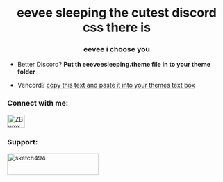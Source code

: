 <h1 align="center">eevee sleeping the cutest discord css there is</h1>
<h3 align="center">eevee i choose you</h3>

- Better Discord? **Put th eeeveesleeping.theme file in to your theme folder**

- Vencord? [copy this text and paste it into your themes text box](https://raw.githubusercontent.com/Sketch494/eevee-sleeping-discord-css/main/eeveesleeping.theme.css)

<h3 align="left">Connect with me:</h3>
<p align="left">
<a href="https://discord.gg/ZBumxuRsgZ" target="blank"><img align="center" src="https://raw.githubusercontent.com/rahuldkjain/github-profile-readme-generator/master/src/images/icons/Social/discord.svg" alt="ZBumxuRsgZ" height="30" width="40" /></a>
</p>

<h3 align="left">Support:</h3>
<p><a href="https://ko-fi.com/sketch494"> <img align="left" src="https://cdn.ko-fi.com/cdn/kofi3.png?v=3" height="50" width="210" alt="sketch494" /></a></p><br><br>
